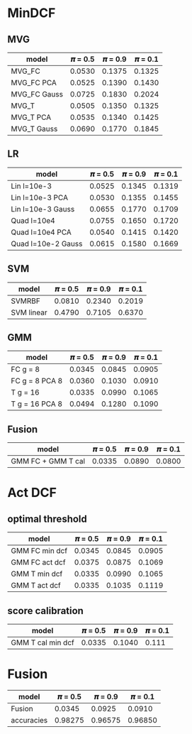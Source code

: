 # MinDCF
## MVG

| model        | 𝝅 = 0.5 | 𝝅 = 0.9 | 𝝅 = 0.1 |
| ------------ | ------- | ------- | ------- |
| MVG_FC       | 0.0530  | 0.1375  | 0.1325  |
| MVG_FC PCA   | 0.0525  | 0.1390  | 0.1430  |
| MVG_FC Gauss | 0.0725  | 0.1830  | 0.2024  |
| MVG_T        | 0.0505  | 0.1350  | 0.1325  |
| MVG_T  PCA   | 0.0535  | 0.1340  | 0.1425  |
| MVG_T  Gauss | 0.0690  | 0.1770  | 0.1845  |

## LR
| model             | 𝝅 = 0.5 | 𝝅 = 0.9 | 𝝅 = 0.1 |
| ----------------- | ------- | ------- | ------- |
| Lin l=10e-3       | 0.0525  | 0.1345  | 0.1319  |
| Lin l=10e-3 PCA   | 0.0530  | 0.1355  | 0.1455  |
| Lin l=10e-3 Gauss | 0.0655  | 0.1770  | 0.1709  |
| Quad l=10e4       | 0.0755  | 0.1650  | 0.1720  |
| Quad l=10e4 PCA   | 0.0540  | 0.1415  | 0.1420  |
| Quad l=10e-2 Gauss| 0.0615  | 0.1580  | 0.1669  |

## SVM

| model             | 𝝅 = 0.5 | 𝝅 = 0.9 | 𝝅 = 0.1 | 
| ----------------- | ------- | ------- | ------- |
| SVMRBF            | 0.0810  | 0.2340  | 0.2019  |
| SVM linear        | 0.4790  | 0.7105  | 0.6370  |

## GMM

| model             | 𝝅 = 0.5 | 𝝅 = 0.9 | 𝝅 = 0.1 |
| ----------------- | ------- | ------- | ------- |
| FC g = 8          | 0.0345  | 0.0845  | 0.0905  |
| FC g = 8  PCA 8   | 0.0360  | 0.1030  | 0.0910  |
| T  g = 16         | 0.0335  | 0.0990  | 0.1065  |
| T  g = 16 PCA 8   | 0.0494  | 0.1280  | 0.1090  |

## Fusion 
| model             | 𝝅 = 0.5 | 𝝅 = 0.9 | 𝝅 = 0.1 |
| ----------------- | ------- | ------- | ------- |
| GMM FC + GMM T cal| 0.0335  | 0.0890  | 0.0800  |


# Act DCF
## optimal threshold

| model             | 𝝅 = 0.5 | 𝝅 = 0.9 | 𝝅 = 0.1 |
| ----------------- | ------- | ------- | ------- |
| GMM FC min dcf    | 0.0345  | 0.0845  | 0.0905  |
| GMM FC act dcf    | 0.0375  | 0.0875  | 0.1069  |
| GMM T  min dcf    | 0.0335  | 0.0990  | 0.1065  |
| GMM T  act dcf    | 0.0335  | 0.1035  | 0.1119  |

## score calibration

| model             | 𝝅 = 0.5 | 𝝅 = 0.9 | 𝝅 = 0.1 |
| ----------------- | ------- | ------- | ------- |
| GMM T cal min dcf | 0.0335  | 0.1040  | 0.111  |

# Fusion
| model             | 𝝅 = 0.5 | 𝝅 = 0.9 | 𝝅 = 0.1 | 
| ----------------- | ------- | ------- | ------- | 
| Fusion            | 0.0345  | 0.0925  | 0.0910  | 
| accuracies        | 0.98275 | 0.96575 | 0.96850 |



